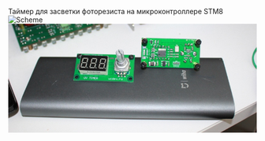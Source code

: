 Таймер для засветки фоторезиста на микроконтроллере STM8
![Scheme](/doc/img/sch1.jpg)
![Scheme](/doc/img/IMG_6590.JPG)

